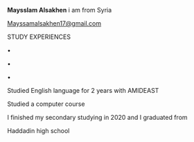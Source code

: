 ﻿

**Maysslam Alsakhen**
i am from Syria

Mayssamalsakhen17@gmail.com

STUDY EXPERIENCES

•

•

•

Studied English language for 2 years with AMIDEAST

Studied a computer course

I finished my secondary studying in 2020 and I graduated from

Haddadin high school


